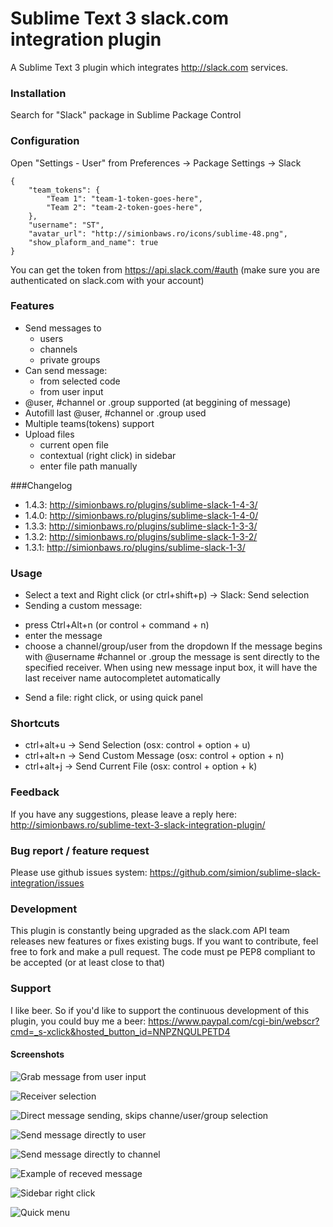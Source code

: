 Sublime Text 3 slack.com integration plugin
=========================

A Sublime Text 3 plugin which integrates http://slack.com services.


### Installation
Search for "Slack" package in Sublime Package Control

### Configuration
Open "Settings - User" from Preferences -> Package Settings -> Slack

    {
        "team_tokens": {
            "Team 1": "team-1-token-goes-here",
            "Team 2": "team-2-token-goes-here",
        },
        "username": "ST",
        "avatar_url": "http://simionbaws.ro/icons/sublime-48.png",
        "show_plaform_and_name": true
    }

You can get the token from https://api.slack.com/#auth (make sure you are authenticated on slack.com with your account)

### Features
* Send messages to
    * users
    * channels
    * private groups
* Can send message:
    * from selected code
    * from user input
* @user, #channel or .group supported (at beggining of message)
* Autofill last @user, #channel or .group used
* Multiple teams(tokens) support
* Upload files
    * current open file
    * contextual (right click) in sidebar
    * enter file path manually


###Changelog
* 1.4.3: http://simionbaws.ro/plugins/sublime-slack-1-4-3/
* 1.4.0: http://simionbaws.ro/plugins/sublime-slack-1-4-0/
* 1.3.3: http://simionbaws.ro/plugins/sublime-slack-1-3-3/
* 1.3.2: http://simionbaws.ro/plugins/sublime-slack-1-3-2/
* 1.3.1: http://simionbaws.ro/plugins/sublime-slack-1-3/


### Usage
* Select a text and Right click (or ctrl+shift+p) -> Slack: Send selection
* Sending a custom message:
 - press Ctrl+Alt+n (or control + command + n)
 - enter the message
 - choose a channel/group/user from the dropdown
If the message begins with @username #channel or .group the message is sent directly to the specified receiver.
When using new message input box, it will have the last receiver name autocompletet automatically
* Send a file: right click, or using quick panel

### Shortcuts
* ctrl+alt+u -> Send Selection (osx: control + option + u)
* ctrl+alt+n -> Send Custom Message (osx: control + option + n)
* ctrl+alt+j -> Send Current File (osx: control + option + k)


### Feedback
If you have any suggestions, please leave a reply here:
http://simionbaws.ro/sublime-text-3-slack-integration-plugin/

### Bug report / feature request
Please use github issues system: https://github.com/simion/sublime-slack-integration/issues

### Development
This plugin is constantly being upgraded as the slack.com API team releases new features or fixes existing bugs.
If you want to contribute, feel free to fork and make a pull request. The code must pe PEP8 compliant to be accepted (or at least close to that)

### Support
I like beer.
So if you'd like to support the continuous development of this plugin, you could buy me a beer: https://www.paypal.com/cgi-bin/webscr?cmd=_s-xclick&hosted_button_id=NNPZNQULPETD4



#### Screenshots
![](http://i.imgur.com/lyv6Yd6.png "Grab message from user input")

![](http://i.imgur.com/fu941bH.png "Receiver selection")

![](http://i.imgur.com/SXnHYZo.png "Direct message sending, skips channe/user/group selection")

![](http://i.imgur.com/SXnHYZo.png "Send message directly to user")

![](http://i.imgur.com/qaXE9EN.png "Send message directly to channel")

![](http://i.imgur.com/7n14c5H.png "Example of receved message")

![](http://i.imgur.com/Gf6UvSn.png "Sidebar right click")

![](http://i.imgur.com/GTfi88U.png "Quick menu")

